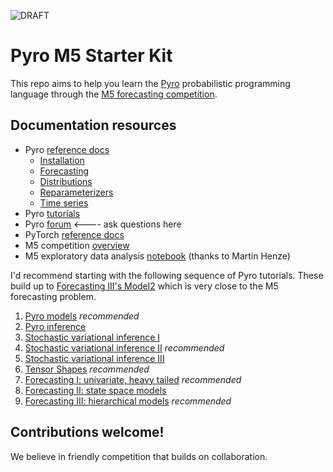 ![DRAFT](https://img.shields.io/badge/status-draft-red.svg)

# Pyro M5 Starter Kit

This repo aims to help you learn the [Pyro](https://pyro.ai) probabilistic programming language through the [M5 forecasting competition](https://www.kaggle.com/c/m5-forecasting-uncertainty/overview).

## Documentation resources

- Pyro [reference docs](https://docs.pyro.ai)
  - [Installation](https://docs.pyro.ai/en/stable/installation.html)
  - [Forecasting](https://docs.pyro.ai/en/stable/contrib.forecast.html)
  - [Distributions](https://docs.pyro.ai/en/stable/distributions.html)
  - [Reparameterizers](https://docs.pyro.ai/en/stable/infer.reparam.html)
  - [Time series](https://docs.pyro.ai/en/stable/contrib.timeseries.html)
- Pyro [tutorials](https://pyro.ai/examples)
- Pyro [forum](https://forum.pyro.ai)  <---- ask questions here
- PyTorch [reference docs](https://pytorch.org/docs/stable/index.html)
- M5 competition [overview](https://www.kaggle.com/c/m5-forecasting-uncertainty/overview)
- M5 exploratory data analysis [notebook](https://www.kaggle.com/headsortails/back-to-predict-the-future-interactive-m5-eda) (thanks to Martin Henze)

I'd recommend starting with the following sequence of Pyro tutorials. These build up to [Forecasting III's Model2](https://pyro.ai/examples/forecasting_iii.html#Deeper-hierarchical-models) which is very close to the M5 forecasting problem.

1. [Pyro models](https://pyro.ai/examples/intro_part_i.html) *recommended*
2. [Pyro inference](https://pyro.ai/examples/intro_part_ii.html)
3. [Stochastic variational inference I](https://pyro.ai/examples/svi_part_i.html)
4. [Stochastic variational inference II](https://pyro.ai/examples/svi_part_ii.html) *recommended*
5. [Stochastic variational inference III](https://pyro.ai/examples/svi_part_iii.html)
6. [Tensor Shapes](https://pyro.ai/examples/tensor_shapes.html) *recommended*
7. [Forecasting I: univariate, heavy tailed](https://pyro.ai/examples/forecasting_i.html) *recommended*
8. [Forecasting II: state space models](https://pyro.ai/examples/forecasting_i.html)
9. [Forecasting III: hierarchical models](https://pyro.ai/examples/forecasting_i.html) *recommended*

## Contributions welcome!

We believe in friendly competition that builds on collaboration.
